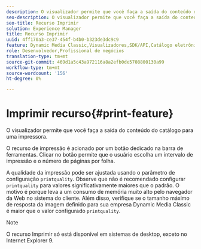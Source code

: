 ```yaml
---
description: O visualizador permite que você faça a saída do conteúdo do catálogo para uma impressora.
seo-description: O visualizador permite que você faça a saída do conteúdo do catálogo para uma impressora.
seo-title: Recurso Imprimir
solution: Experience Manager
title: Recurso Imprimir
uuid: 4ff170a3-ce37-454f-b4b0-b323de3dc9c9
feature: Dynamic Media Classic,Visualizadores,SDK/API,Catálogo eletrônico
role: Desenvolvedor,Profissional de negócios
translation-type: tm+mt
source-git-commit: 469d1a5c43a972116a8a2efb0de5708800130a99
workflow-type: tm+mt
source-wordcount: '156'
ht-degree: 0%

---
```



# Imprimir recurso{#print-feature}

O visualizador permite que você faça a saída do conteúdo do catálogo para uma impressora.

O recurso de impressão é acionado por um botão dedicado na barra de ferramentas. Clicar no botão permite que o usuário escolha um intervalo de impressão e o número de páginas por folha.

A qualidade da impressão pode ser ajustada usando o parâmetro de configuração `printquality`. Observe que não é recomendado configurar `printquality` para valores significativamente maiores que o padrão. O motivo é porque leva a um consumo de memória muito alto pelo navegador da Web no sistema do cliente. Além disso, verifique se o tamanho máximo de resposta da imagem definido para sua empresa Dynamic Media Classic é maior que o valor configurado `printquality`.

>[!NOTE]
>
>O recurso Imprimir só está disponível em sistemas de desktop, exceto no Internet Explorer 9.

